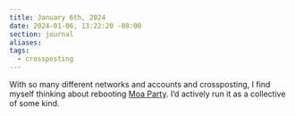```yaml
---
title: January 6th, 2024
date: 2024-01-06, 13:22:20 -08:00
section: journal
aliases: 
tags:
  - crossposting
---
```

With so many different networks and accounts and crossposting, I find myself thinking about rebooting [Moa Party](https://bmannconsulting.com/blog/2021/03/14/moa-party/). I’d actively run it as a collective of some kind.